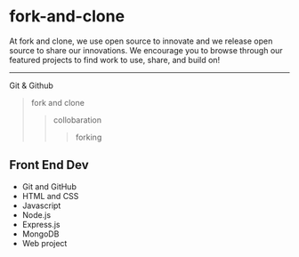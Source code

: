 # fork-and-clone
At fork and clone, we use open source to innovate and we release open source to share our innovations. We encourage you to browse through our featured projects to find work to use, share, and build on!
***
Git & Github
> fork and clone
>> collobaration
>>> forking 
## Front End Dev
- Git and GitHub
- HTML and CSS
- Javascript
- Node.js
- Express.js
- MongoDB
- Web project

